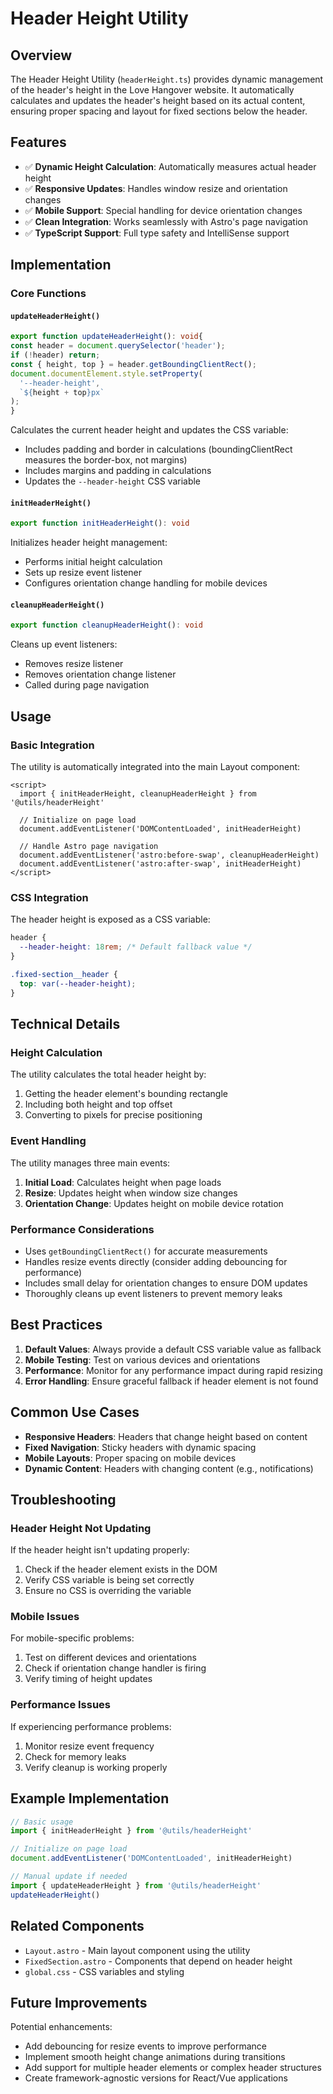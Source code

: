 # Header Height Utility

## Overview

The Header Height Utility (`headerHeight.ts`) provides dynamic management of the header's height in the Love Hangover website. It automatically calculates and updates the header's height based on its actual content, ensuring proper spacing and layout for fixed sections below the header.

## Features

- ✅ **Dynamic Height Calculation**: Automatically measures actual header height
- ✅ **Responsive Updates**: Handles window resize and orientation changes
- ✅ **Mobile Support**: Special handling for device orientation changes
- ✅ **Clean Integration**: Works seamlessly with Astro's page navigation
- ✅ **TypeScript Support**: Full type safety and IntelliSense support

## Implementation

### Core Functions

#### `updateHeaderHeight()`

```typescript
export function updateHeaderHeight(): void{
const header = document.querySelector('header');
if (!header) return;
const { height, top } = header.getBoundingClientRect();
document.documentElement.style.setProperty(
  '--header-height',
  `${height + top}px`
);
}
```

Calculates the current header height and updates the CSS variable:

- Includes padding and border in calculations (boundingClientRect measures the border-box, not margins)
- Includes margins and padding in calculations
- Updates the `--header-height` CSS variable

#### `initHeaderHeight()`

```typescript
export function initHeaderHeight(): void
```

Initializes header height management:

- Performs initial height calculation
- Sets up resize event listener
- Configures orientation change handling for mobile devices

#### `cleanupHeaderHeight()`

```typescript
export function cleanupHeaderHeight(): void
```

Cleans up event listeners:

- Removes resize listener
- Removes orientation change listener
- Called during page navigation

## Usage

### Basic Integration

The utility is automatically integrated into the main Layout component:

```astro
<script>
  import { initHeaderHeight, cleanupHeaderHeight } from '@utils/headerHeight'

  // Initialize on page load
  document.addEventListener('DOMContentLoaded', initHeaderHeight)

  // Handle Astro page navigation
  document.addEventListener('astro:before-swap', cleanupHeaderHeight)
  document.addEventListener('astro:after-swap', initHeaderHeight)
</script>
```

### CSS Integration

The header height is exposed as a CSS variable:

```css
header {
  --header-height: 18rem; /* Default fallback value */
}

.fixed-section__header {
  top: var(--header-height);
}
```

## Technical Details

### Height Calculation

The utility calculates the total header height by:

1. Getting the header element's bounding rectangle
2. Including both height and top offset
3. Converting to pixels for precise positioning

### Event Handling

The utility manages three main events:

1. **Initial Load**: Calculates height when page loads
2. **Resize**: Updates height when window size changes
3. **Orientation Change**: Updates height on mobile device rotation

### Performance Considerations

- Uses `getBoundingClientRect()` for accurate measurements
- Handles resize events directly (consider adding debouncing for performance)
- Includes small delay for orientation changes to ensure DOM updates
- Thoroughly cleans up event listeners to prevent memory leaks

## Best Practices

1. **Default Values**: Always provide a default CSS variable value as fallback
2. **Mobile Testing**: Test on various devices and orientations
3. **Performance**: Monitor for any performance impact during rapid resizing
4. **Error Handling**: Ensure graceful fallback if header element is not found

## Common Use Cases

- **Responsive Headers**: Headers that change height based on content
- **Fixed Navigation**: Sticky headers with dynamic spacing
- **Mobile Layouts**: Proper spacing on mobile devices
- **Dynamic Content**: Headers with changing content (e.g., notifications)

## Troubleshooting

### Header Height Not Updating

If the header height isn't updating properly:

1. Check if the header element exists in the DOM
2. Verify CSS variable is being set correctly
3. Ensure no CSS is overriding the variable

### Mobile Issues

For mobile-specific problems:

1. Test on different devices and orientations
2. Check if orientation change handler is firing
3. Verify timing of height updates

### Performance Issues

If experiencing performance problems:

1. Monitor resize event frequency
2. Check for memory leaks
3. Verify cleanup is working properly

## Example Implementation

```typescript
// Basic usage
import { initHeaderHeight } from '@utils/headerHeight'

// Initialize on page load
document.addEventListener('DOMContentLoaded', initHeaderHeight)

// Manual update if needed
import { updateHeaderHeight } from '@utils/headerHeight'
updateHeaderHeight()
```

## Related Components

- `Layout.astro` - Main layout component using the utility
- `FixedSection.astro` - Components that depend on header height
- `global.css` - CSS variables and styling

## Future Improvements

Potential enhancements:

- Add debouncing for resize events to improve performance
- Implement smooth height change animations during transitions
- Add support for multiple header elements or complex header structures
- Create framework-agnostic versions for React/Vue applications
